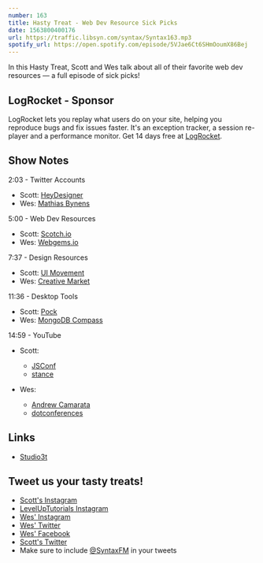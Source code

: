 ```yaml
---
number: 163
title: Hasty Treat - Web Dev Resource Sick Picks
date: 1563800400176
url: https://traffic.libsyn.com/syntax/Syntax163.mp3
spotify_url: https://open.spotify.com/episode/5VJae6Ct6SHmOoumX86Bej
---
```


In this Hasty Treat, Scott and Wes talk about all of their favorite web dev resources — a full episode of sick picks!

## LogRocket - Sponsor

LogRocket lets you replay what users do on your site, helping you reproduce bugs and fix issues faster. It's an exception tracker, a session re-player and a performance monitor. Get 14 days free at [LogRocket](https://logrocket.com/syntax).

## Show Notes

2:03 - Twitter Accounts

* Scott: [HeyDesigner](https://twitter.com/heydesigner)
* Wes: [Mathias Bynens](https://twitter.com/mathias)

5:00 - Web Dev Resources

* Scott: [Scotch.io](https://scotch.io/)
* Wes: [Webgems.io](https://webgems.io/) 

7:37 - Design Resources

* Scott: [UI Movement](https://uimovement.com/)
* Wes: [Creative Market](https://creativemarket.com/)

11:36 - Desktop Tools

* Scott: [Pock](https://pock.dev/)
* Wes: [MongoDB Compass](https://www.mongodb.com/products/compass)

14:59 - YouTube

* Scott:
	* [JSConf](https://www.youtube.com/user/jsconfeu)
	* [stance](https://www.youtube.com/user/stanceelements)

* Wes: 
	* [Andrew Camarata](https://www.youtube.com/channel/UCUujfNBK9uv3cIW-P5PX7vA) 
	* [dotconferences](https://www.youtube.com/user/dotconferences)

## Links
* [Studio3t](https://studio3t.com/)

## Tweet us your tasty treats!
* [Scott's Instagram](https://www.instagram.com/stolinski/)
* [LevelUpTutorials Instagram](https://www.instagram.com/LevelUpTutorials/)
* [Wes' Instagram](https://www.instagram.com/wesbos/)
* [Wes' Twitter](https://twitter.com/wesbos)
* [Wes' Facebook](https://www.facebook.com/wesbos.developer)
* [Scott's Twitter](https://twitter.com/stolinski)
* Make sure to include [@SyntaxFM](https://twitter.com/SyntaxFM) in your tweets